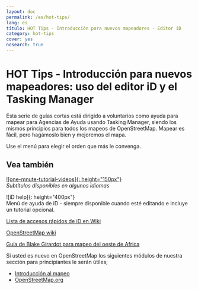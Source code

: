 ```yaml
---
layout: doc
permalink: /es/hot-tips/
lang: es
título: HOT Tips - Introducción para nuevos mapeadores - Editor iD
category: hot-tips
cover: yes
nosearch: true
---
```


HOT Tips - Introducción para nuevos mapeadores: uso del editor iD y el Tasking Manager
================

Esta serie de guías cortas está dirigido a voluntarios como ayuda para mapear para Agencias de Ayuda usando Tasking Manager, siendo los mismos principios para todos los mapeos de OpenStreetMap. Mapear es fácil, pero hagámoslo bien y mejoremos el mapa. 

Use el menú para elegir el orden que más le convenga.  

Vea también  
---------

[![one-mnute-tutorial-videos]{: height="150px"}](https://www.youtube.com/playlist?list=PLb9506_-6FMHZ3nwn9heri3xjQKrSq1hN "Humanitarian OpenStreetMap Team - One minute Tutorial Videos")  
*Subtítulos disponibles en algunos idiomas*  

![iD help]{: height="400px"}  
Menú de ayuda de iD - siempre disponible cuando esté editando e incluye un tutorial opcional.    
  
[Lista de accesos rápidos de iD en Wiki](https://wiki.openstreetmap.org/wiki/ID/Shortcuts)  

[OpenStreetMap wiki](https://wiki.openstreetmap.org/wiki/Main_Page)  

[Guía de Blake Girardot para mapeo del oeste de Africa](https://wiki.openstreetmap.org/wiki/User:Bgirardot/West_African_HOT_Mapping_Tips)  

Si usted es nuevo en OpenStreetMap los siguientes módulos de nuestra sección para principiantes le serán útiles;  

-  [Introducción al mapeo](/es/beginner/introduction/)  
-  [OpenStreetMap.org](/es/beginner/start-osm/)



[HOT logo with text]:/images/hot-tips/Hot_logo_with_text.svg
[Ayuda de ID]:/images/hot-tips/iD-help.png "Menú de ayuda de iD - siempre disponible mientras esté editando e incluye un tutorial opcional."
[Videos tutoriales de un minuto]: /images/hot-tips/one-mnute-tutorial-videos.png "Humanitarian OpenStreetMap Team One-Minute Tutorial Videos"
